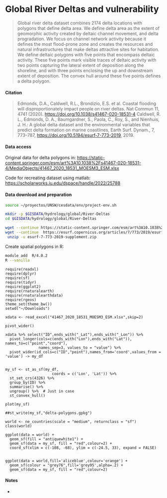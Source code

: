 # Global River Deltas and vulnerability

> Global river delta dataset combines 2174 delta locations with polygons that define delta area. We define delta area as the extent of geomorphic activity created by deltaic channel movement, and delta progradation. We focus on channel network activity because it defines the most flood-prone zone and creates the resources and natural infrastructures that make deltas attractive sites for habitation. We define deltaic polygons with five points that encompass deltaic activity. These five points mark visible traces of deltaic activity with two points capturing the lateral extent of deposition along the shoreline, and with three points enclosing the up and downstream extent of deposition. The convex hull around these five points defines a delta polygon.

#### Citation

> Edmonds, D.A., Caldwell, R.L., Brondizio, E.S. et al. Coastal flooding will disproportionately impact people on river deltas. Nat Commun 11, 4741 (2020). https://doi.org/10.1038/s41467-020-18531-4
> Caldwell, R. L., Edmonds, D. A., Baumgardner, S., Paola, C., Roy, S., and Nienhuis, J. H.: A global delta dataset and the environmental variables that predict delta formation on marine coastlines, Earth Surf. Dynam., 7, 773–787, https://doi.org/10.5194/esurf-7-773-2019, 2019.

#### Data access


Original data for delta polygons in: https://static-content.springer.com/esm/art%3A10.1038%2Fs41467-020-18531-4/MediaObjects/41467_2020_18531_MOESM3_ESM.xlsx

Code for recreating dataset using matlab: https://scholarworks.iu.edu/dspace/handle/2022/25788



#### Data download and preparation

```sh
source ~/proyectos/UNSW/cesdata/env/project-env.sh

mkdir -p $GISDATA/hydrology/global/River-Deltas
cd $GISDATA/hydrology/global/River-Deltas

wget --continue https://static-content.springer.com/esm/art%3A10.1038%2Fs41467-020-18531-4/MediaObjects/41467_2020_18531_MOESM3_ESM.xlsx
wget --continue  https://esurf.copernicus.org/articles/7/773/2019/esurf-7-773-2019-supplement.zip
 unzip -u esurf-7-773-2019-supplement.zip
```

Create spatial polygons in R:
```sh
module add  R/4.0.2
R --vanilla
```

```{r}
require(readxl)
require(dplyr)
require(sf)
require(tidyr)
require(ggplot2)
require(rnaturalearth)
require(rnaturalearthdata)
require(rgeos)
theme_set(theme_bw())
setwd("~/Downloads")

xdata <- read_excel("41467_2020_18531_MOESM3_ESM.xlsx",skip=2)

pivot_wider()

xdata %>% select("ID",ends_with("_Lat"),ends_with("_Lon")) %>%
  pivot_longer(cols=c(ends_with("Lon"),ends_with("Lat")), names_to=c("point","coord"),
               names_sep=3, values_to = "value") %>%
  pivot_wider(id_cols=c("ID","point"),names_from='coord',values_from = 'value') -> my_df


my_sf <- st_as_sf(my_df,
                     coords = c('Lon', 'Lat')) %>%
  st_set_crs(4326) %>%
  group_by(ID) %>%
  summarise() %>%
  ungroup() %>%  # Just in case
  st_convex_hull()

plot(my_sf)

##st_write(my_sf,"delta-polygons.gpkg")

world <- ne_countries(scale = "medium", returnclass = "sf")
class(world)

ggplot(data = world) +
  geom_sf(fill = "antiquewhite1") +
  geom_sf(data = my_sf, fill = "red",colour=2) +
  coord_sf(xlim = c(-108, -68), ylim = c(-24.5, 33), expand = FALSE)


ggplot(data = world,fill='aliceblue',colour='orange') +
  geom_sf(colour = "grey76",fill='grey95',alpha=.2) +
  geom_sf(data = my_sf, fill = "red",colour=2)

```

#### Notes
*
